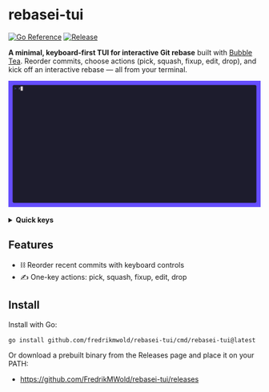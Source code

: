 # rebasei-tui

[![Go Reference](https://pkg.go.dev/badge/github.com/fredrikmwold/rebasei-tui.svg)](https://pkg.go.dev/github.com/fredrikmwold/rebasei-tui)
[![Release](https://img.shields.io/github/v/release/FredrikMWold/rebasei-tui?sort=semver)](https://github.com/FredrikMWold/rebasei-tui/releases)

**A minimal, keyboard-first TUI for interactive Git rebase** built with [Bubble Tea](https://github.com/charmbracelet/bubbletea). Reorder commits, choose actions (pick, squash, fixup, edit, drop), and kick off an interactive rebase — all from your terminal.

![Demo](./demo.gif)

<details>
	<summary><strong>Quick keys</strong></summary>

| Context | Key | Action |
|---|---|---|
| List | `↑`/`↓` | Move selection |
| List | `Ctrl+↑`/`Ctrl+↓` | Move commit up/down |
| List | `Enter` | Choose/set action (opens modal) |
| List | `p` | Mark as pick |
| List | `s` | Mark as squash |
| List | `f` | Mark as fixup |
| List | `e` | Mark as edit |
| List | `x`/`d` | Mark as drop |
| Anywhere | `Ctrl+r` | Start rebase |
| Modal | `Enter` | Confirm selected action |
| Modal | `Esc`/`q` | Cancel and close modal |
| Anywhere | `q`/`Ctrl+C` | Quit |

> Tip: The help footer updates based on what you can do at the moment.

</details>

## Features

- ⛓️ Reorder recent commits with keyboard controls
- ✍️ One-key actions: pick, squash, fixup, edit, drop

## Install

Install with Go:

```sh
go install github.com/fredrikmwold/rebasei-tui/cmd/rebasei-tui@latest
```

Or download a prebuilt binary from the Releases page and place it on your PATH:

- https://github.com/FredrikMWold/rebasei-tui/releases